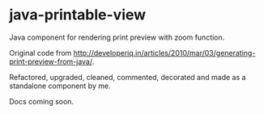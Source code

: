 java-printable-view
===================

Java component for rendering print preview with zoom function.

Original code from http://developeriq.in/articles/2010/mar/03/generating-print-preview-from-java/.

Refactored, upgraded, cleaned, commented, decorated and made as a standalone component by me.

Docs coming soon.
